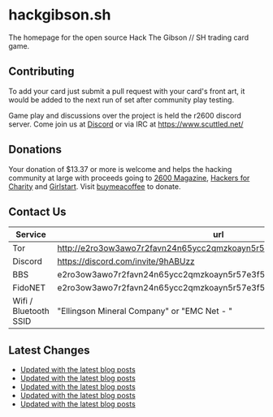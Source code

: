 # hackgibson.sh
The homepage for the open source Hack The Gibson // SH trading card game.


## Contributing

To add your card just submit a pull request with your card's front art, it would be added to the next run of set after community play testing.

Game play and discussions over the project is held the r2600 discord server. Come join us at [Discord](https://discord.com/invite/9hABUzz) or via IRC at https://www.scuttled.net/


## Donations

Your donation of $13.37 or more is welcome and helps the hacking community at large with proceeds going to [2600 Magazine](https://2600.com/), [Hackers for Charity](https://hackersforcharity.org) and [Girlstart](https://girlstart.org).  Visit [buymeacoffee](https://www.buymeacoffee.com/hackgibson.sh) to donate.


## Contact Us

Service | url
-|-
Tor | http://e2ro3ow3awo7r2favn24n65ycc2qmzkoayn5r57e3f56nvjwdcgg32ad.onion
Discord | https://discord.com/invite/9hABUzz
BBS | e2ro3ow3awo7r2favn24n65ycc2qmzkoayn5r57e3f56nvjwdcgg32ad.onion:23
FidoNET | e2ro3ow3awo7r2favn24n65ycc2qmzkoayn5r57e3f56nvjwdcgg32ad.onion:24554
Wifi / Bluetooth SSID | "Ellingson Mineral Company" or "EMC Net - <fidonet address>"

## Latest Changes
<!-- BLOG-POST-LIST:START -->
- [Updated with the latest blog posts](https://github.com/DFW2600/hackgibson.sh/commit/a8365d4bdb1433aa82dd6a389ab75e771bdd4f64)
- [Updated with the latest blog posts](https://github.com/DFW2600/hackgibson.sh/commit/ded192db2ba7441d640134a78b86027201a13650)
- [Updated with the latest blog posts](https://github.com/DFW2600/hackgibson.sh/commit/0c8bd55615de7d4d63f9618d6b163ca9bfc4605b)
- [Updated with the latest blog posts](https://github.com/DFW2600/hackgibson.sh/commit/15b9213941719e003e03ab9e1beda20185d15c7a)
- [Updated with the latest blog posts](https://github.com/DFW2600/hackgibson.sh/commit/9bbef6c611e7ddbf57145d95b2d0ba3c26650311)
<!-- BLOG-POST-LIST:END -->
